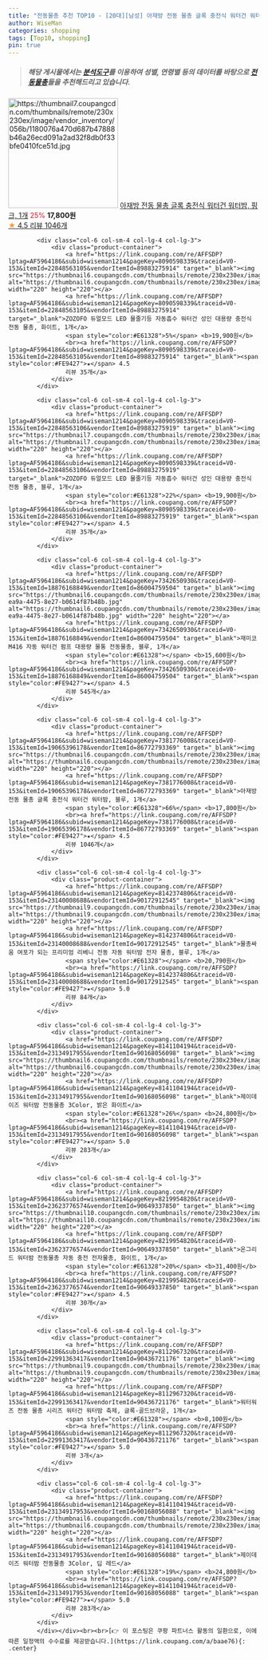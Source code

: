 ```yaml
---
title: "전동물총 추천 TOP10 - [20대][남성] 아재방 전동 물총 글록 충전식 워터건 워터밤, 핑크, 1개"
author: WiseMan
categories: shopping
tags: [Top10, shopping]
pin: true
---
```


> ##### 해당 게시물에서는 [**분석도구**](https://itemscout.io/)를 이용하여 **성별**, **연령별** 등의 데이터를 바탕으로 [**전동물총**](https://link.coupang.com/a/baae76)들을 추천해드리고 있습니다.
<div class="container"><div class="row">
            <div class="col-6 col-sm-4 col-lg-4 col-lg-3">
                <div class="product-container">
                    <a href="https://link.coupang.com/re/AFFSDP?lptag=AF5964186&subid=wiseman1214&pageKey=7381776008&traceid=V0-153&itemId=19065396179&vendorItemId=86772793358" target="_blank"><img src="https://thumbnail7.coupangcdn.com/thumbnails/remote/230x230ex/image/vendor_inventory/056b/1180076a470d687b47888b46a26ecd091a2ad32f8db0f33bfe0410fce51d.jpg" alt="https://thumbnail7.coupangcdn.com/thumbnails/remote/230x230ex/image/vendor_inventory/056b/1180076a470d687b47888b46a26ecd091a2ad32f8db0f33bfe0410fce51d.jpg" width="220" height="220"></a>
                    <a href="https://link.coupang.com/re/AFFSDP?lptag=AF5964186&subid=wiseman1214&pageKey=7381776008&traceid=V0-153&itemId=19065396179&vendorItemId=86772793358" target="_blank">아재방 전동 물총 글록 충전식 워터건 워터밤, 핑크, 1개</a>
                    <span style="color:#E61328">25%</span> <b>17,800원</b>
                    <br><a href="https://link.coupang.com/re/AFFSDP?lptag=AF5964186&subid=wiseman1214&pageKey=7381776008&traceid=V0-153&itemId=19065396179&vendorItemId=86772793358" target="_blank"><span style="color:#FE9427">★</span> 4.5
                    리뷰 1046개</a>
                </div>
            </div>
            
            <div class="col-6 col-sm-4 col-lg-4 col-lg-3">
                <div class="product-container">
                    <a href="https://link.coupang.com/re/AFFSDP?lptag=AF5964186&subid=wiseman1214&pageKey=8090598339&traceid=V0-153&itemId=22848563105&vendorItemId=89883275914" target="_blank"><img src="https://thumbnail6.coupangcdn.com/thumbnails/remote/230x230ex/image/vendor_inventory/458b/91b798c2b9750ce56120c81f91dcf1dcd4a75a636cb5c51ea0dff90e9829.jpg" alt="https://thumbnail6.coupangcdn.com/thumbnails/remote/230x230ex/image/vendor_inventory/458b/91b798c2b9750ce56120c81f91dcf1dcd4a75a636cb5c51ea0dff90e9829.jpg" width="220" height="220"></a>
                    <a href="https://link.coupang.com/re/AFFSDP?lptag=AF5964186&subid=wiseman1214&pageKey=8090598339&traceid=V0-153&itemId=22848563105&vendorItemId=89883275914" target="_blank">ZOZOFO 듀얼모드 LED 물줄기등 자동흡수 워터건 성인 대용량 충전식 전동 물총, 화이트, 1개</a>
                    <span style="color:#E61328">5%</span> <b>19,900원</b>
                    <br><a href="https://link.coupang.com/re/AFFSDP?lptag=AF5964186&subid=wiseman1214&pageKey=8090598339&traceid=V0-153&itemId=22848563105&vendorItemId=89883275914" target="_blank"><span style="color:#FE9427">★</span> 4.5
                    리뷰 35개</a>
                </div>
            </div>
            
            <div class="col-6 col-sm-4 col-lg-4 col-lg-3">
                <div class="product-container">
                    <a href="https://link.coupang.com/re/AFFSDP?lptag=AF5964186&subid=wiseman1214&pageKey=8090598339&traceid=V0-153&itemId=22848563106&vendorItemId=89883275919" target="_blank"><img src="https://thumbnail7.coupangcdn.com/thumbnails/remote/230x230ex/image/vendor_inventory/a884/3db04e8b154f5ab8f8906867e1d4dfe44b0114c9d26a34699add11580036.jpg" alt="https://thumbnail7.coupangcdn.com/thumbnails/remote/230x230ex/image/vendor_inventory/a884/3db04e8b154f5ab8f8906867e1d4dfe44b0114c9d26a34699add11580036.jpg" width="220" height="220"></a>
                    <a href="https://link.coupang.com/re/AFFSDP?lptag=AF5964186&subid=wiseman1214&pageKey=8090598339&traceid=V0-153&itemId=22848563106&vendorItemId=89883275919" target="_blank">ZOZOFO 듀얼모드 LED 물줄기등 자동흡수 워터건 성인 대용량 충전식 전동 물총, 블루, 1개</a>
                    <span style="color:#E61328">22%</span> <b>19,900원</b>
                    <br><a href="https://link.coupang.com/re/AFFSDP?lptag=AF5964186&subid=wiseman1214&pageKey=8090598339&traceid=V0-153&itemId=22848563106&vendorItemId=89883275919" target="_blank"><span style="color:#FE9427">★</span> 4.5
                    리뷰 35개</a>
                </div>
            </div>
            
            <div class="col-6 col-sm-4 col-lg-4 col-lg-3">
                <div class="product-container">
                    <a href="https://link.coupang.com/re/AFFSDP?lptag=AF5964186&subid=wiseman1214&pageKey=7342650930&traceid=V0-153&itemId=18876168849&vendorItemId=86004759504" target="_blank"><img src="https://thumbnail6.coupangcdn.com/thumbnails/remote/230x230ex/image/retail/images/2023/05/18/14/1/e901c081-ea9a-4475-8e27-b0614f87b48b.jpg" alt="https://thumbnail6.coupangcdn.com/thumbnails/remote/230x230ex/image/retail/images/2023/05/18/14/1/e901c081-ea9a-4475-8e27-b0614f87b48b.jpg" width="220" height="220"></a>
                    <a href="https://link.coupang.com/re/AFFSDP?lptag=AF5964186&subid=wiseman1214&pageKey=7342650930&traceid=V0-153&itemId=18876168849&vendorItemId=86004759504" target="_blank">재미코 M416 자동 워터건 펌프 대용량 물통 전동물총, 블루, 1개</a>
                    <span style="color:#E61328"></span> <b>15,600원</b>
                    <br><a href="https://link.coupang.com/re/AFFSDP?lptag=AF5964186&subid=wiseman1214&pageKey=7342650930&traceid=V0-153&itemId=18876168849&vendorItemId=86004759504" target="_blank"><span style="color:#FE9427">★</span> 4.5
                    리뷰 545개</a>
                </div>
            </div>
            
            <div class="col-6 col-sm-4 col-lg-4 col-lg-3">
                <div class="product-container">
                    <a href="https://link.coupang.com/re/AFFSDP?lptag=AF5964186&subid=wiseman1214&pageKey=7381776008&traceid=V0-153&itemId=19065396178&vendorItemId=86772793369" target="_blank"><img src="https://thumbnail6.coupangcdn.com/thumbnails/remote/230x230ex/image/vendor_inventory/1543/97e33e31b4c55a7d974e8f70b94e500bf2c26be210d10970f638d448e135.jpg" alt="https://thumbnail6.coupangcdn.com/thumbnails/remote/230x230ex/image/vendor_inventory/1543/97e33e31b4c55a7d974e8f70b94e500bf2c26be210d10970f638d448e135.jpg" width="220" height="220"></a>
                    <a href="https://link.coupang.com/re/AFFSDP?lptag=AF5964186&subid=wiseman1214&pageKey=7381776008&traceid=V0-153&itemId=19065396178&vendorItemId=86772793369" target="_blank">아재방 전동 물총 글록 충전식 워터건 워터밤, 블루, 1개</a>
                    <span style="color:#E61328">66%</span> <b>17,800원</b>
                    <br><a href="https://link.coupang.com/re/AFFSDP?lptag=AF5964186&subid=wiseman1214&pageKey=7381776008&traceid=V0-153&itemId=19065396178&vendorItemId=86772793369" target="_blank"><span style="color:#FE9427">★</span> 4.5
                    리뷰 1046개</a>
                </div>
            </div>
            
            <div class="col-6 col-sm-4 col-lg-4 col-lg-3">
                <div class="product-container">
                    <a href="https://link.coupang.com/re/AFFSDP?lptag=AF5964186&subid=wiseman1214&pageKey=8142374806&traceid=V0-153&itemId=23140008688&vendorItemId=90172912545" target="_blank"><img src="https://thumbnail9.coupangcdn.com/thumbnails/remote/230x230ex/image/vendor_inventory/31c8/97c41ece924e0ad99c4590d6d30809cde2019d634d57e6992ce957a6a450.png" alt="https://thumbnail9.coupangcdn.com/thumbnails/remote/230x230ex/image/vendor_inventory/31c8/97c41ece924e0ad99c4590d6d30809cde2019d634d57e6992ce957a6a450.png" width="220" height="220"></a>
                    <a href="https://link.coupang.com/re/AFFSDP?lptag=AF5964186&subid=wiseman1214&pageKey=8142374806&traceid=V0-153&itemId=23140008688&vendorItemId=90172912545" target="_blank">물총싸움 여포가 되는 프리미엄 리베니 전동 자동 워터밤 전자 물총, 블루, 1개</a>
                    <span style="color:#E61328"></span> <b>20,790원</b>
                    <br><a href="https://link.coupang.com/re/AFFSDP?lptag=AF5964186&subid=wiseman1214&pageKey=8142374806&traceid=V0-153&itemId=23140008688&vendorItemId=90172912545" target="_blank"><span style="color:#FE9427">★</span> 5.0
                    리뷰 84개</a>
                </div>
            </div>
            
            <div class="col-6 col-sm-4 col-lg-4 col-lg-3">
                <div class="product-container">
                    <a href="https://link.coupang.com/re/AFFSDP?lptag=AF5964186&subid=wiseman1214&pageKey=8141104194&traceid=V0-153&itemId=23134917955&vendorItemId=90168056098" target="_blank"><img src="https://thumbnail6.coupangcdn.com/thumbnails/remote/230x230ex/image/vendor_inventory/1696/d014e97c90a70b7511b038f25c9ad5536cc890f48b3c7cbdd77c751929db.png" alt="https://thumbnail6.coupangcdn.com/thumbnails/remote/230x230ex/image/vendor_inventory/1696/d014e97c90a70b7511b038f25c9ad5536cc890f48b3c7cbdd77c751929db.png" width="220" height="220"></a>
                    <a href="https://link.coupang.com/re/AFFSDP?lptag=AF5964186&subid=wiseman1214&pageKey=8141104194&traceid=V0-153&itemId=23134917955&vendorItemId=90168056098" target="_blank">제이데이즈 워터밤 전동물총 3Color, 밝은 화이트</a>
                    <span style="color:#E61328">26%</span> <b>24,800원</b>
                    <br><a href="https://link.coupang.com/re/AFFSDP?lptag=AF5964186&subid=wiseman1214&pageKey=8141104194&traceid=V0-153&itemId=23134917955&vendorItemId=90168056098" target="_blank"><span style="color:#FE9427">★</span> 5.0
                    리뷰 283개</a>
                </div>
            </div>
            
            <div class="col-6 col-sm-4 col-lg-4 col-lg-3">
                <div class="product-container">
                    <a href="https://link.coupang.com/re/AFFSDP?lptag=AF5964186&subid=wiseman1214&pageKey=8219954820&traceid=V0-153&itemId=23623776574&vendorItemId=90649337850" target="_blank"><img src="https://thumbnail10.coupangcdn.com/thumbnails/remote/230x230ex/image/vendor_inventory/b715/05f35d2eb5e08ea96429f3b02136b49499527f50a0c9df51dd0d684403a9.jpg" alt="https://thumbnail10.coupangcdn.com/thumbnails/remote/230x230ex/image/vendor_inventory/b715/05f35d2eb5e08ea96429f3b02136b49499527f50a0c9df51dd0d684403a9.jpg" width="220" height="220"></a>
                    <a href="https://link.coupang.com/re/AFFSDP?lptag=AF5964186&subid=wiseman1214&pageKey=8219954820&traceid=V0-153&itemId=23623776574&vendorItemId=90649337850" target="_blank">온그리드 워터밤 전동물총 자동 충전 전자물총, 화이트, 1개</a>
                    <span style="color:#E61328">20%</span> <b>31,400원</b>
                    <br><a href="https://link.coupang.com/re/AFFSDP?lptag=AF5964186&subid=wiseman1214&pageKey=8219954820&traceid=V0-153&itemId=23623776574&vendorItemId=90649337850" target="_blank"><span style="color:#FE9427">★</span> 4.5
                    리뷰 30개</a>
                </div>
            </div>
            
            <div class="col-6 col-sm-4 col-lg-4 col-lg-3">
                <div class="product-container">
                    <a href="https://link.coupang.com/re/AFFSDP?lptag=AF5964186&subid=wiseman1214&pageKey=8112967320&traceid=V0-153&itemId=22991363417&vendorItemId=90436721176" target="_blank"><img src="https://thumbnail9.coupangcdn.com/thumbnails/remote/230x230ex/image/vendor_inventory/1682/7aa6386e8ba837c5e0ac76f194a64391b6eca82e3f453406779bd5cb375d.jpg" alt="https://thumbnail9.coupangcdn.com/thumbnails/remote/230x230ex/image/vendor_inventory/1682/7aa6386e8ba837c5e0ac76f194a64391b6eca82e3f453406779bd5cb375d.jpg" width="220" height="220"></a>
                    <a href="https://link.coupang.com/re/AFFSDP?lptag=AF5964186&subid=wiseman1214&pageKey=8112967320&traceid=V0-153&itemId=22991363417&vendorItemId=90436721176" target="_blank">워터워즈 전동 물총 시리즈 워터건 워터밤 축제, 글록-골드브라운, 1개</a>
                    <span style="color:#E61328"></span> <b>8,100원</b>
                    <br><a href="https://link.coupang.com/re/AFFSDP?lptag=AF5964186&subid=wiseman1214&pageKey=8112967320&traceid=V0-153&itemId=22991363417&vendorItemId=90436721176" target="_blank"><span style="color:#FE9427">★</span> 5.0
                    리뷰 3개</a>
                </div>
            </div>
            
            <div class="col-6 col-sm-4 col-lg-4 col-lg-3">
                <div class="product-container">
                    <a href="https://link.coupang.com/re/AFFSDP?lptag=AF5964186&subid=wiseman1214&pageKey=8141104194&traceid=V0-153&itemId=23134917953&vendorItemId=90168056088" target="_blank"><img src="https://thumbnail6.coupangcdn.com/thumbnails/remote/230x230ex/image/vendor_inventory/1696/d014e97c90a70b7511b038f25c9ad5536cc890f48b3c7cbdd77c751929db.png" alt="https://thumbnail6.coupangcdn.com/thumbnails/remote/230x230ex/image/vendor_inventory/1696/d014e97c90a70b7511b038f25c9ad5536cc890f48b3c7cbdd77c751929db.png" width="220" height="220"></a>
                    <a href="https://link.coupang.com/re/AFFSDP?lptag=AF5964186&subid=wiseman1214&pageKey=8141104194&traceid=V0-153&itemId=23134917953&vendorItemId=90168056088" target="_blank">제이데이즈 워터밤 전동물총 3Color, 딥 레드</a>
                    <span style="color:#E61328">19%</span> <b>24,800원</b>
                    <br><a href="https://link.coupang.com/re/AFFSDP?lptag=AF5964186&subid=wiseman1214&pageKey=8141104194&traceid=V0-153&itemId=23134917953&vendorItemId=90168056088" target="_blank"><span style="color:#FE9427">★</span> 5.0
                    리뷰 283개</a>
                </div>
            </div>
            </div></div><br><br>[👉 이 포스팅은 쿠팡 파트너스 활동의 일환으로, 이에 따른 일정액의 수수료를 제공받습니다.](https://link.coupang.com/a/baae76){: .center}